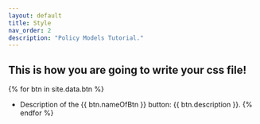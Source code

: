 ```yaml
---
layout: default
title: Style
nav_order: 2
description: "Policy Models Tutorial."
---
```


## This is how you are going to write your css file!

{% for btn in site.data.btn %}
- Description of the {{ btn.nameOfBtn }} button:
  {{ btn.description }}.
{% endfor %}

